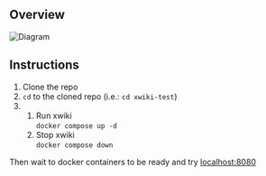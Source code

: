 ## Overview

![Diagram](https://user-images.githubusercontent.com/4382333/249264644-683bf84d-6f81-4269-bd9a-e452e64edb7f.png)

## Instructions

1. Clone the repo
2. `cd` to the cloned repo (i.e.: `cd xwiki-test`)
3. 
    1. Run xwiki  
        `docker compose up -d`
    2. Stop xwiki  
        `docker compose down`

Then wait to docker containers to be ready and try [localhost:8080](http://localhost:8080)
